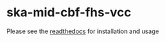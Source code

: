 # ska-mid-cbf-fhs-vcc

Please see the [readthedocs](https://developer.skao.int/projects/ska-mid-cbf-fhs-vcc/en/latest/) for installation and usage

